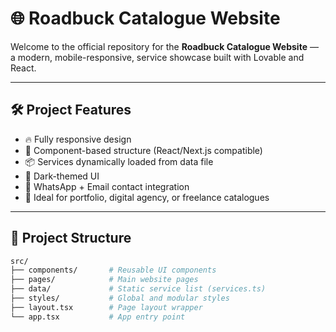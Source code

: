 # 🌐 Roadbuck Catalogue Website

Welcome to the official repository for the **Roadbuck Catalogue Website** — a modern, mobile-responsive, service showcase built with Lovable and React.

---

## 🛠️ Project Features

- 🔥 Fully responsive design
- 🧩 Component-based structure (React/Next.js compatible)
- 📦 Services dynamically loaded from data file
- 🌙 Dark-themed UI
- 📱 WhatsApp + Email contact integration
- 💼 Ideal for portfolio, digital agency, or freelance catalogues

---

## 📁 Project Structure

```bash
src/
├── components/       # Reusable UI components
├── pages/            # Main website pages
├── data/             # Static service list (services.ts)
├── styles/           # Global and modular styles
├── layout.tsx        # Page layout wrapper
└── app.tsx           # App entry point
